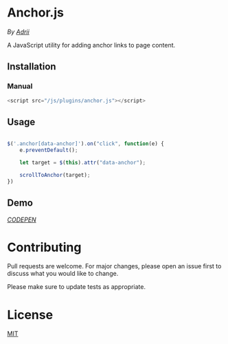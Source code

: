 # Anchor.js

*By [Adrii](https://github.com/AdrianVillamayor)*

A JavaScript utility for adding anchor links to page content.

## Installation

### Manual

```js
<script src="/js/plugins/anchor.js"></script>
```

## Usage

```javascript

$('.anchor[data-anchor]').on("click", function(e) {
    e.preventDefault();

    let target = $(this).attr("data-anchor");     

    scrollToAnchor(target);
})

```

## Demo

*[CODEPEN](https://codepen.io/adrianvillamayor/pen/oNBqoxp)*

# Contributing
Pull requests are welcome. For major changes, please open an issue first to discuss what you would like to change.

Please make sure to update tests as appropriate.

# License
[MIT](https://github.com/AdrianVillamayor/Anchor.js/blob/master/LICENSE)
